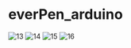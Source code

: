 # everPen_arduino

![13](https://user-images.githubusercontent.com/24218456/50042603-bb656180-00a8-11e9-8a71-992628864c8c.JPG)
![14](https://user-images.githubusercontent.com/24218456/50042604-bb656180-00a8-11e9-846f-d06793373105.JPG)
![15](https://user-images.githubusercontent.com/24218456/50042605-bbfdf800-00a8-11e9-8db5-4d0e1a1a7697.JPG)
![16](https://user-images.githubusercontent.com/24218456/50042606-bbfdf800-00a8-11e9-84c0-072e2bf56acf.JPG)
